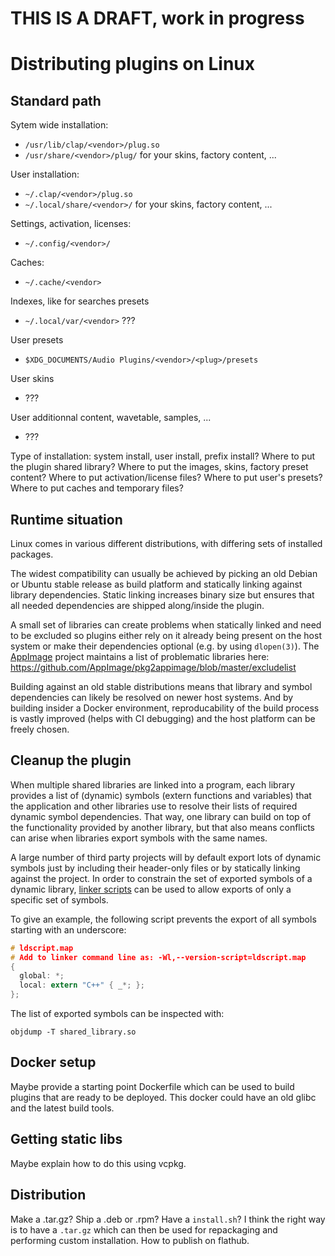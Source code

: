 # THIS IS A DRAFT, work in progress

# Distributing plugins on Linux

## Standard path

Sytem wide installation:
- `/usr/lib/clap/<vendor>/plug.so`
- `/usr/share/<vendor>/plug/` for your skins, factory content, ...

User installation:
- `~/.clap/<vendor>/plug.so`
- `~/.local/share/<vendor>/`  for your skins, factory content, ...

Settings, activation, licenses:
- `~/.config/<vendor>/`

Caches:
- `~/.cache/<vendor>`

Indexes, like for searches presets
- `~/.local/var/<vendor>` ???

User presets
- `$XDG_DOCUMENTS/Audio Plugins/<vendor>/<plug>/presets`

User skins
- ???

User additionnal content, wavetable, samples, ...
- ???

Type of installation: system install, user install, prefix install?
Where to put the plugin shared library?
Where to put the images, skins, factory preset content?
Where to put activation/license files?
Where to put user's presets?
Where to put caches and temporary files?

## Runtime situation

Linux comes in various different distributions, with differing sets of installed packages.

The widest compatibility can usually be achieved by picking an old Debian or Ubuntu
stable release as build platform and statically linking against library dependencies.
Static linking increases binary size but ensures that all needed dependencies are
shipped along/inside the plugin.

A small set of libraries can create problems when statically linked and need
to be excluded so plugins either rely on it already being present on the host system
or make their dependencies optional (e.g. by using `dlopen(3)`).
The [AppImage](https://github.com/AppImage) project maintains a list of problematic libraries here:
https://github.com/AppImage/pkg2appimage/blob/master/excludelist

Building against an old stable distributions means that library and symbol dependencies
can likely be resolved on newer host systems. And by building insider a Docker environment,
reproducability of the build process is vastly improved (helps with CI debugging) and the
host platform can be freely chosen.

## Cleanup the plugin

When multiple shared libraries are linked into a program, each library provides a list of
(dynamic) symbols (extern functions and variables) that the application and other libraries
use to resolve their lists of required dynamic symbol dependencies.
That way, one library can build on top of the functionality provided by another library, but that
also means conflicts can arise when libraries export symbols with the same names.

A large number of third party projects will by default export lots of dynamic symbols just by
including their header-only files or by statically linking against the project. In order to
constrain the set of exported symbols of a dynamic library,
[linker scripts](https://ftp.gnu.org/old-gnu/Manuals/ld-2.9.1/html_mono/ld.html#SEC6)
can be used to allow exports of only a specific set of symbols.

To give an example, the following script prevents the export of all symbols starting
with an underscore:

```c
# ldscript.map
# Add to linker command line as: -Wl,--version-script=ldscript.map
{
  global: *;
  local: extern "C++" { _*; };
};
```

The list of exported symbols can be inspected with:

`objdump -T shared_library.so`

## Docker setup

Maybe provide a starting point Dockerfile which can be used to build plugins that are ready to be deployed.
This docker could have an old glibc and the latest build tools.

## Getting static libs

Maybe explain how to do this using vcpkg.

## Distribution

Make a .tar.gz? Ship a .deb or .rpm? Have a `install.sh`?
I think the right way is to have a `.tar.gz` which can then be used for repackaging and performing custom installation.
How to publish on flathub.
